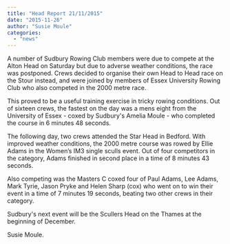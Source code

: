 ```yaml
---
title: "Head Report 21/11/2015"
date: "2015-11-26"
author: "Susie Moule"
categories:
  - "news"
---
```


A number of Sudbury Rowing Club members were due to compete at the Alton Head on Saturday but due to adverse weather conditions, the race was postponed. Crews decided to organise their own Head to Head race on the Stour instead, and were joined by members of Essex University Rowing Club who also competed in the 2000 metre race.

This proved to be a useful training exercise in tricky rowing conditions. Out of sixteen crews, the fastest on the day was a mens eight from the University of Essex - coxed by Sudbury's Amelia Moule - who completed the course in 6 minutes 48 seconds.

The following day, two crews attended the Star Head in Bedford. With improved weather conditions, the 2000 metre course was rowed by Ellie Adams in the Women’s IM3 single sculls event. Out of four competitors in the category, Adams finished in second place in a time of 8 minutes 43 seconds.

Also competing was the Masters C coxed four of Paul Adams, Lee Adams, Mark Tyrie, Jason Pryke and Helen Sharp (cox) who went on to win their event in a time of 7 minutes 19 seconds, beating two other crews in their category.

Sudbury's next event will be the Scullers Head on the Thames at the beginning of December.

Susie Moule.
